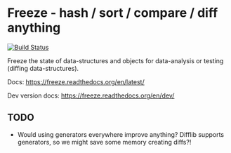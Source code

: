 Freeze - hash / sort / compare / diff anything
==============================================

[![Build Status](https://travis-ci.org/adfinis-sygroup/freeze.png?branch=master)](https://travis-ci.org/adfinis-sygroup/freeze)

Freeze the state of data-structures and objects for data-analysis or testing (diffing data-structures).

Docs: https://freeze.readthedocs.org/en/latest/

Dev version docs: https://freeze.readthedocs.org/en/dev/

TODO
----

* Would using generators everywhere improve anything? Difflib supports
  generators, so we might save some memory creating diffs?!
